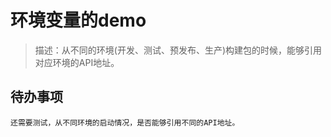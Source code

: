 # 环境变量的demo

> 描述：从不同的环境(开发、测试、预发布、生产)构建包的时候，能够引用对应环境的API地址。

## 待办事项
    还需要测试，从不同环境的启动情况，是否能够引用不同的API地址。